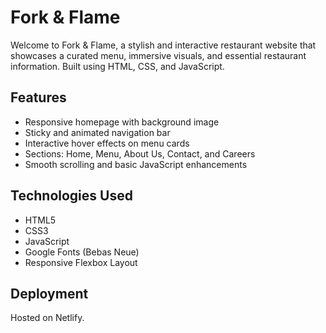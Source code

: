 # Fork & Flame

Welcome to Fork & Flame, a stylish and interactive restaurant website that showcases a curated menu, immersive visuals, and essential restaurant information. Built using HTML, CSS, and JavaScript.

## Features

- Responsive homepage with background image
- Sticky and animated navigation bar
- Interactive hover effects on menu cards
- Sections: Home, Menu, About Us, Contact, and Careers
- Smooth scrolling and basic JavaScript enhancements

## Technologies Used

- HTML5
- CSS3
- JavaScript
- Google Fonts (Bebas Neue)
- Responsive Flexbox Layout

## Deployment

Hosted on Netlify.
